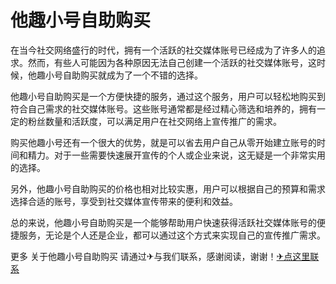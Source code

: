 # 他趣小号自助购买

在当今社交网络盛行的时代，拥有一个活跃的社交媒体账号已经成为了许多人的追求。然而，有些人可能因为各种原因无法自己创建一个活跃的社交媒体账号，这时候，他趣小号自助购买就成为了一个不错的选择。

他趣小号自助购买是一个方便快捷的服务，通过这个服务，用户可以轻松地购买到符合自己需求的社交媒体账号。这些账号通常都是经过精心筛选和培养的，拥有一定的粉丝数量和活跃度，可以满足用户在社交网络上宣传推广的需求。

购买他趣小号还有一个很大的优势，就是可以省去用户自己从零开始建立账号的时间和精力。对于一些需要快速展开宣传的个人或企业来说，这无疑是一个非常实用的选择。

另外，他趣小号自助购买的价格也相对比较实惠，用户可以根据自己的预算和需求选择合适的账号，享受到社交媒体宣传带来的便利和效益。

总的来说，他趣小号自助购买是一个能够帮助用户快速获得活跃社交媒体账号的便捷服务，无论是个人还是企业，都可以通过这个方式来实现自己的宣传推广需求。

更多 关于他趣小号自助购买 请通过✈与我们联系，感谢阅读，谢谢！[✈点这里联系](https://ww.k02.cc)